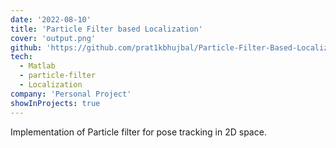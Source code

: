 ```yaml
---
date: '2022-08-10'
title: 'Particle Filter based Localization'
cover: 'output.png'
github: 'https://github.com/prat1kbhujbal/Particle-Filter-Based-Localization'
tech:
  - Matlab
  - particle-filter
  - Localization
company: 'Personal Project'
showInProjects: true
---
```

Implementation of Particle filter for pose tracking in 2D space.
